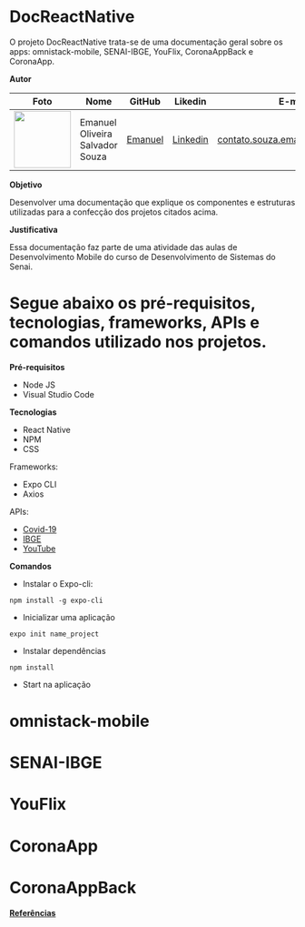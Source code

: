 # DocReactNative
O projeto DocReactNative trata-se de uma documentação geral sobre os apps: omnistack-mobile, SENAI-IBGE, YouFlix, CoronaAppBack e CoronaApp.

**Autor**

Foto | Nome | GitHub | Likedin | E-mail
---- | ---- | ------ | ------- | ------
<img src="https://avatars1.githubusercontent.com/u/56510921?s=400&u=7896f90f57edb9075a897ef19e6fb41e047d62c5&v=4" width="100px"> | Emanuel Oliveira Salvador Souza | [Emanuel](https://github.com/EmanuelOSSouza) | [Linkedin](https://www.linkedin.com/in/emanuel-oliveira-souza-ba-ti058a125/) | contato.souza.emanuel@gmail.com

**Objetivo**

Desenvolver uma documentação que explique os componentes e estruturas utilizadas para a confecção dos projetos citados acima.

**Justificativa**

Essa documentação faz parte de uma atividade das aulas de Desenvolvimento Mobile do curso de Desenvolvimento de Sistemas do Senai.

# Segue abaixo os pré-requisitos, tecnologias, frameworks, APIs e comandos utilizado nos projetos.

**Pré-requisitos**

- Node JS
- Visual Studio Code

**Tecnologias**

- React Native
- NPM
- CSS

Frameworks:

- Expo CLI
- Axios

APIs:

- [Covid-19](https://covid19-brazil-api-docs.now.sh/)
- [IBGE](https://servicodados.ibge.gov.br/api/docs)
- [YouTube](https://developers.google.com/youtube)


**Comandos**

* Instalar o Expo-cli:

`npm install -g expo-cli`

* Inicializar uma aplicação

`expo init name_project`

* Instalar dependências

`npm install`

* Start na aplicação


# omnistack-mobile

# SENAI-IBGE
# YouFlix
# CoronaApp
# CoronaAppBack


**[Referências](https://reactnative.dev/)**
